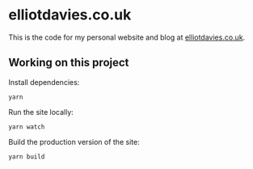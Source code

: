 # elliotdavies.co.uk

This is the code for my personal website and blog at [elliotdavies.co.uk](http://elliotdavies.co.uk).

## Working on this project

Install dependencies:

```
yarn
```


Run the site locally:

```
yarn watch
```

Build the production version of the site:

```
yarn build
```
